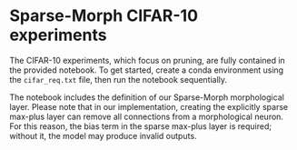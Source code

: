 # Sparse-Morph CIFAR-10 experiments

The CIFAR-10 experiments, which focus on pruning, are fully contained in the provided notebook. To get started, create a conda environment using the `cifar_req.txt` file, then run the notebook sequentially.

The notebook includes the definition of our Sparse-Morph morphological layer. Please note that in our implementation, creating the explicitly sparse max-plus layer can remove all connections from a morphological neuron. For this reason, the bias term in the sparse max-plus layer is required; without it, the model may produce invalid outputs.
